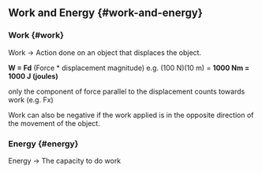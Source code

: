 ## Work and Energy {#work-and-energy}

### Work {#work}

Work -&gt; Action done on an object that displaces the object.

**W = Fd** (Force * displacement magnitude) e.g. (100 N)(10 m) = **1000 Nm = 1000 J (joules)**

only the component of force parallel to the displacement counts towards work (e.g. Fx)

Work can also be negative if the work applied is in the opposite direction of the movement of the object.

### Energy {#energy}

Energy -&gt; The capacity to do work